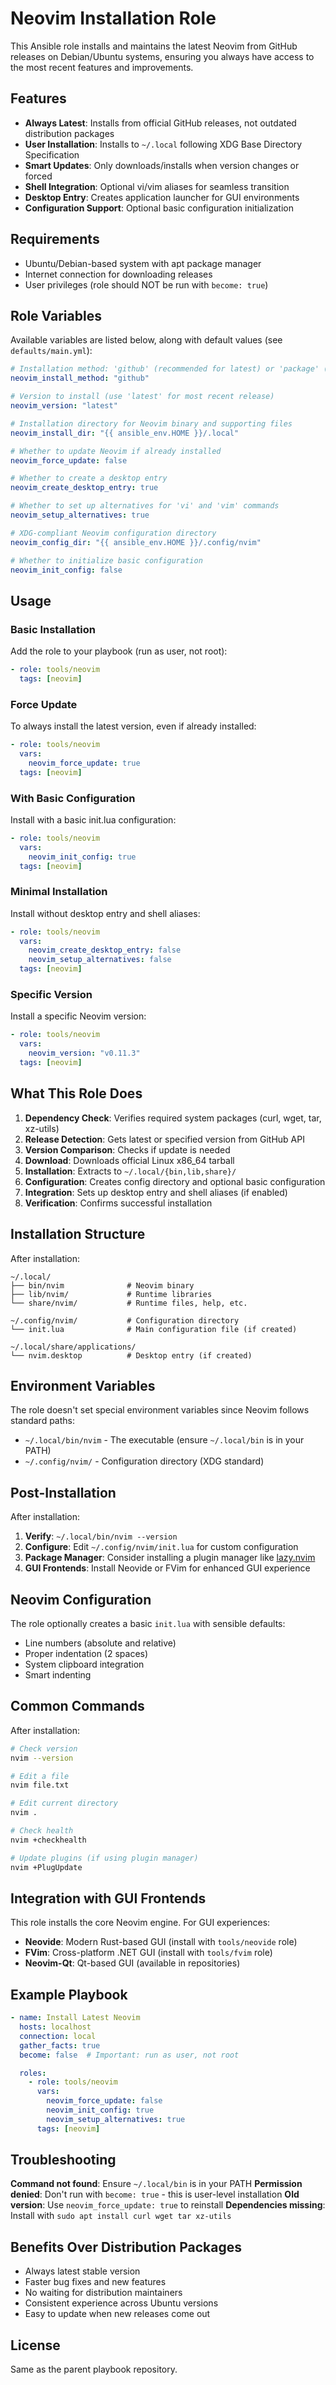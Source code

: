 # Neovim Installation Role

This Ansible role installs and maintains the latest Neovim from GitHub releases on Debian/Ubuntu systems, ensuring you always have access to the most recent features and improvements.

## Features

- **Always Latest**: Installs from official GitHub releases, not outdated distribution packages
- **User Installation**: Installs to `~/.local` following XDG Base Directory Specification
- **Smart Updates**: Only downloads/installs when version changes or forced
- **Shell Integration**: Optional vi/vim aliases for seamless transition
- **Desktop Entry**: Creates application launcher for GUI environments
- **Configuration Support**: Optional basic configuration initialization

## Requirements

- Ubuntu/Debian-based system with apt package manager
- Internet connection for downloading releases
- User privileges (role should NOT be run with `become: true`)

## Role Variables

Available variables are listed below, along with default values (see `defaults/main.yml`):

```yaml
# Installation method: 'github' (recommended for latest) or 'package' (from distro)
neovim_install_method: "github"

# Version to install (use 'latest' for most recent release)
neovim_version: "latest"

# Installation directory for Neovim binary and supporting files  
neovim_install_dir: "{{ ansible_env.HOME }}/.local"

# Whether to update Neovim if already installed
neovim_force_update: false

# Whether to create a desktop entry
neovim_create_desktop_entry: true

# Whether to set up alternatives for 'vi' and 'vim' commands
neovim_setup_alternatives: true

# XDG-compliant Neovim configuration directory
neovim_config_dir: "{{ ansible_env.HOME }}/.config/nvim"

# Whether to initialize basic configuration
neovim_init_config: false
```

## Usage

### Basic Installation

Add the role to your playbook (run as user, not root):

```yaml
- role: tools/neovim
  tags: [neovim]
```

### Force Update

To always install the latest version, even if already installed:

```yaml
- role: tools/neovim
  vars:
    neovim_force_update: true
  tags: [neovim]
```

### With Basic Configuration

Install with a basic init.lua configuration:

```yaml
- role: tools/neovim
  vars:
    neovim_init_config: true
  tags: [neovim]
```

### Minimal Installation

Install without desktop entry and shell aliases:

```yaml
- role: tools/neovim
  vars:
    neovim_create_desktop_entry: false
    neovim_setup_alternatives: false
  tags: [neovim]
```

### Specific Version

Install a specific Neovim version:

```yaml
- role: tools/neovim
  vars:
    neovim_version: "v0.11.3"
  tags: [neovim]
```

## What This Role Does

1. **Dependency Check**: Verifies required system packages (curl, wget, tar, xz-utils)
2. **Release Detection**: Gets latest or specified version from GitHub API
3. **Version Comparison**: Checks if update is needed
4. **Download**: Downloads official Linux x86_64 tarball
5. **Installation**: Extracts to `~/.local/{bin,lib,share}/`
6. **Configuration**: Creates config directory and optional basic configuration
7. **Integration**: Sets up desktop entry and shell aliases (if enabled)
8. **Verification**: Confirms successful installation

## Installation Structure

After installation:

```
~/.local/
├── bin/nvim              # Neovim binary
├── lib/nvim/             # Runtime libraries
└── share/nvim/           # Runtime files, help, etc.

~/.config/nvim/           # Configuration directory
└── init.lua              # Main configuration file (if created)

~/.local/share/applications/
└── nvim.desktop          # Desktop entry (if created)
```

## Environment Variables

The role doesn't set special environment variables since Neovim follows standard paths:
- `~/.local/bin/nvim` - The executable (ensure `~/.local/bin` is in your PATH)
- `~/.config/nvim/` - Configuration directory (XDG standard)

## Post-Installation

After installation:

1. **Verify**: `~/.local/bin/nvim --version`
2. **Configure**: Edit `~/.config/nvim/init.lua` for custom configuration
3. **Package Manager**: Consider installing a plugin manager like [lazy.nvim](https://github.com/folke/lazy.nvim)
4. **GUI Frontends**: Install Neovide or FVim for enhanced GUI experience

## Neovim Configuration

The role optionally creates a basic `init.lua` with sensible defaults:
- Line numbers (absolute and relative)
- Proper indentation (2 spaces)
- System clipboard integration
- Smart indenting

## Common Commands

After installation:
```bash
# Check version
nvim --version

# Edit a file
nvim file.txt

# Edit current directory
nvim .

# Check health
nvim +checkhealth

# Update plugins (if using plugin manager)
nvim +PlugUpdate
```

## Integration with GUI Frontends

This role installs the core Neovim engine. For GUI experiences:

- **Neovide**: Modern Rust-based GUI (install with `tools/neovide` role)
- **FVim**: Cross-platform .NET GUI (install with `tools/fvim` role)
- **Neovim-Qt**: Qt-based GUI (available in repositories)

## Example Playbook

```yaml
- name: Install Latest Neovim
  hosts: localhost
  connection: local
  gather_facts: true
  become: false  # Important: run as user, not root

  roles:
    - role: tools/neovim
      vars:
        neovim_force_update: false
        neovim_init_config: true
        neovim_setup_alternatives: true
      tags: [neovim]
```

## Troubleshooting

**Command not found**: Ensure `~/.local/bin` is in your PATH
**Permission denied**: Don't run with `become: true` - this is user-level installation
**Old version**: Use `neovim_force_update: true` to reinstall
**Dependencies missing**: Install with `sudo apt install curl wget tar xz-utils`

## Benefits Over Distribution Packages

- Always latest stable version
- Faster bug fixes and new features
- No waiting for distribution maintainers
- Consistent experience across Ubuntu versions
- Easy to update when new releases come out

## License

Same as the parent playbook repository.
